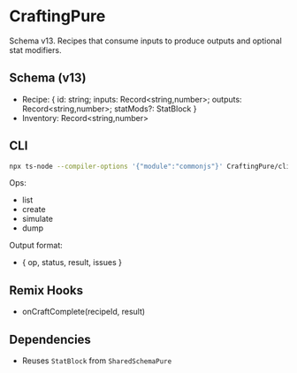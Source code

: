 # CraftingPure

Schema v13. Recipes that consume inputs to produce outputs and optional stat modifiers.

## Schema (v13)
- Recipe: { id: string; inputs: Record<string,number>; outputs: Record<string,number>; statMods?: StatBlock }
- Inventory: Record<string,number>

## CLI
```bash
npx ts-node --compiler-options '{"module":"commonjs"}' CraftingPure/cliHarness.ts CraftingPure/sample_recipes.json CraftingPure/tests/commands.json
```

Ops:
- list
- create
- simulate
- dump

Output format:
- { op, status, result, issues }

## Remix Hooks
- onCraftComplete(recipeId, result)

## Dependencies
- Reuses `StatBlock` from `SharedSchemaPure`